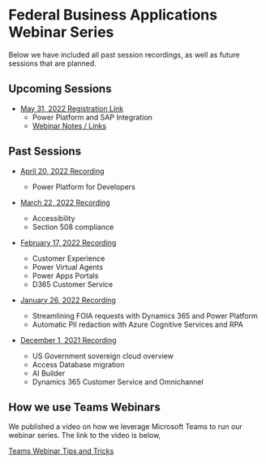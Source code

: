 # Federal Business Applications Webinar Series
Below we have included all past session recordings, as well as future sessions that are planned.  

## Upcoming Sessions
* [May 31, 2022 Registration Link](https://aka.ms/FedBizAppsWebinar)
	* Power Platform and SAP Integration
	* [Webinar Notes / Links](20220531/README.md)
 
## Past Sessions
* [April 20, 2022 Recording](https://youtu.be/YgR0njqMxnU)
	* Power Platform for Developers
 
* [March 22, 2022 Recording](https://youtu.be/ZlbyuP12zr4)
	* Accessibility
	* Section 508 compliance

* [February 17, 2022 Recording](https://youtu.be/OENTM5aiEU0)
 	* Customer Experience
 	* Power Virtual Agents
 	* Power Apps Portals
 	* D365 Customer Service
 
* [January 26, 2022 Recording](https://youtu.be/TqYwKbiEC54)
 	* Streamlining FOIA requests with Dynamics 365 and Power Platform 
 	* Automatic PII redaction with Azure Cognitive Services and RPA

* [December 1, 2021 Recording](https://youtu.be/hHyyfl8TiA8)
	* US Government sovereign cloud overview 
	* Access Database migration 
	* AI Builder
	* Dynamics 365 Customer Service and Omnichannel

## How we use Teams Webinars
We published a video on how we leverage Microsoft Teams to run our webinar series.  The link to the video is below,

[Teams Webinar Tips and Tricks](https://youtu.be/Geu3wvoDh6s)
